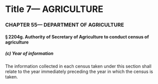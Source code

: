 
# Title 7— AGRICULTURE
### CHAPTER 55— DEPARTMENT OF AGRICULTURE
#### § 2204g. Authority of Secretary of Agriculture to conduct census of agriculture
##### (c) Year of information

The information collected in each census taken under this section shall relate to the year immediately preceding the year in which the census is taken.
